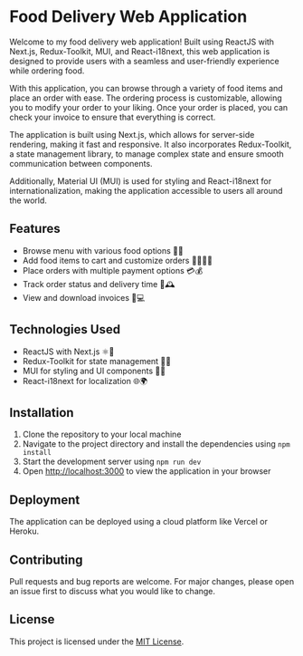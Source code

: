 Food Delivery Web Application
=============================

Welcome to my food delivery web application! Built using ReactJS with Next.js, Redux-Toolkit, MUI, and React-i18next, this web application is designed to provide users with a seamless and user-friendly experience while ordering food.

With this application, you can browse through a variety of food items and place an order with ease. The ordering process is customizable, allowing you to modify your order to your liking. Once your order is placed, you can check your invoice to ensure that everything is correct.

The application is built using Next.js, which allows for server-side rendering, making it fast and responsive. It also incorporates Redux-Toolkit, a state management library, to manage complex state and ensure smooth communication between components.

Additionally, Material UI (MUI) is used for styling and React-i18next for internationalization, making the application accessible to users all around the world.

Features
-------------------

-   Browse menu with various food options 📜👀
-   Add food items to cart and customize orders 🛒🍴👨‍🍳
-   Place orders with multiple payment options 💳💰
-   Track order status and delivery time 🚚🕰️
-   View and download invoices 🧾💻

Technologies Used
----------------------

-   ReactJS with Next.js ⚛️🚀
-   Redux-Toolkit for state management 🧰🚀
-   MUI for styling and UI components 🎨💅
-   React-i18next for localization 🌐🌍

Installation
------------

1.  Clone the repository to your local machine
2.  Navigate to the project directory and install the dependencies using `npm install`
3.  Start the development server using `npm run dev`
4.  Open [http://localhost:3000](http://localhost:3000/) to view the application in your browser

Deployment
----------

The application can be deployed using a cloud platform like Vercel or Heroku.

Contributing
------------

Pull requests and bug reports are welcome. For major changes, please open an issue first to discuss what you would like to change.

License
-------

This project is licensed under the [MIT License](https://opensource.org/licenses/MIT).
